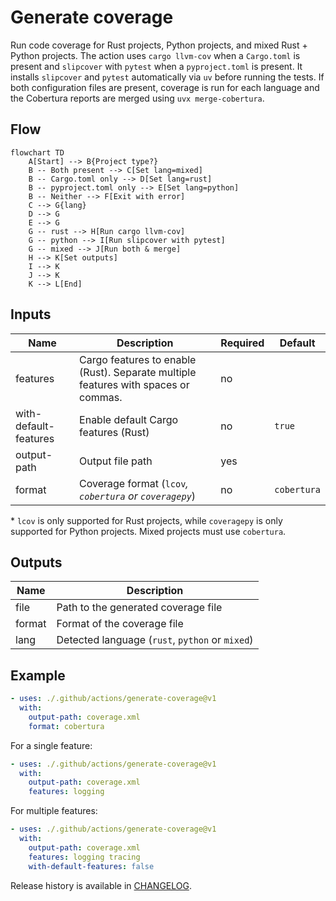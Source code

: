 # Generate coverage

Run code coverage for Rust projects, Python projects, and mixed Rust + Python projects. The action uses
`cargo llvm-cov` when a `Cargo.toml` is present and `slipcover` with
`pytest` when a `pyproject.toml` is present. It installs `slipcover` and
`pytest` automatically via `uv` before running the tests. If both
configuration files are present, coverage is run for each language and
the Cobertura reports are merged using `uvx merge-cobertura`.

## Flow

```mermaid
flowchart TD
    A[Start] --> B{Project type?}
    B -- Both present --> C[Set lang=mixed]
    B -- Cargo.toml only --> D[Set lang=rust]
    B -- pyproject.toml only --> E[Set lang=python]
    B -- Neither --> F[Exit with error]
    C --> G{lang}
    D --> G
    E --> G
    G -- rust --> H[Run cargo llvm-cov]
    G -- python --> I[Run slipcover with pytest]
    G -- mixed --> J[Run both & merge]
    H --> K[Set outputs]
    I --> K
    J --> K
    K --> L[End]
```

## Inputs

| Name | Description | Required | Default |
| --- | --- | --- | --- |
| features | Cargo features to enable (Rust). Separate multiple features with spaces or commas. | no | |
| with-default-features | Enable default Cargo features (Rust) | no | `true` |
| output-path | Output file path | yes | |
| format | Coverage format (`lcov`*, `cobertura` or `coveragepy`*) | no | `cobertura` |

\* `lcov` is only supported for Rust projects, while `coveragepy` is only supported for Python projects. Mixed projects must use `cobertura`.

## Outputs

| Name | Description |
| --- | --- |
| file | Path to the generated coverage file |
| format | Format of the coverage file |
| lang | Detected language (`rust`, `python` or `mixed`) |

## Example

```yaml
- uses: ./.github/actions/generate-coverage@v1
  with:
    output-path: coverage.xml
    format: cobertura
```

For a single feature:

```yaml
- uses: ./.github/actions/generate-coverage@v1
  with:
    output-path: coverage.xml
    features: logging
```

For multiple features:

```yaml
- uses: ./.github/actions/generate-coverage@v1
  with:
    output-path: coverage.xml
    features: logging tracing
    with-default-features: false
```

Release history is available in [CHANGELOG](CHANGELOG.md).

